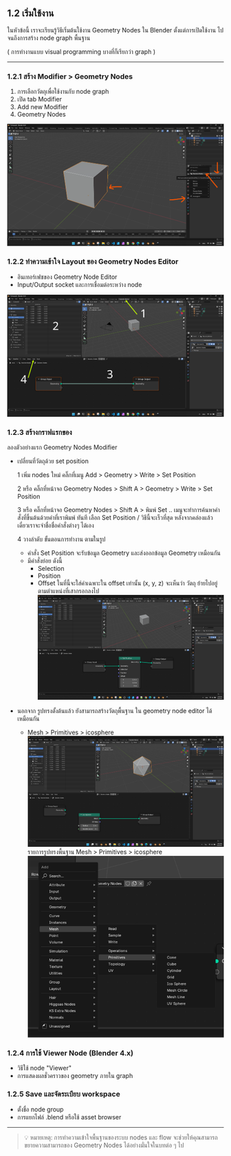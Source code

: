 ## 1.2 เริ่มใช้งาน

ในหัวข้อนี้ เราจะเรียนรู้วิธีเริ่มต้นใช้งาน Geometry Nodes ใน Blender ตั้งแต่การเปิดใช้งาน ไปจนถึงการสร้าง node graph พื้นฐาน 

( การทำงานแบบ visual programming บางที่ก็เรียกว่า graph )

---

### 1.2.1 สร้าง Modifier > Geometry Nodes

   1. การเลือกวัตถุเพื่อใช้งานกับ node graph
   2. เปิด tab Modifier
   3. Add new Modifier
   4. Geometry Nodes

![image](../images/102getstart/h202020.png)

### 1.2.2 ทำความเข้าใจ Layout ของ Geometry Nodes Editor

- อินเทอร์เฟซของ Geometry Node Editor
- Input/Output socket และการเชื่อมต่อระหว่าง node

![image](../images/102getstart/getstart826.png)


### 1.2.3 สร้างกราฟแรกของ

ลองตัวอย่างแรก Geometry Nodes Modifier 

   - เปลี่ยนที่วัตถุด้วย set position 

      1 เพิ่ม nodes ใหม่ คลิ๊กที่เมนู Add > Geometry > Write > Set Position 

      2 หรือ คลิ๊กที่หน้าจอ Geometry Nodes > Shift A > Geometry > Write > Set Position

      3 หรือ คลิ๊กที่หน้าจอ Geometry Nodes > Shift A > พิมพ์ Set .. เมนูจะทำการค้นหาคำสั่งที่ขึ้นต้นด้วยคำที่เราพิมพ์ ทันที เลือก Set Position / วิธีนี้จะเร็วที่สุด หลังจากคล่องแล้ว เดี๋ยวเราจะจำชื่อชื่อคำสั่งต่างๆ ได้เอง

      4 วางลำดับ ขั้นตอนการทำงาน ตามในรูป
        - คำสั่ง Set Position จะรับข้อมูล Geometry และส่งออกข้อมูล Geometry เหมือนกัน 
        - มีคำสั่งย่อย ดังนี้  
          - Selection
          - Position
          - Offset ในที่นี้จะใส่ค่าเฉพาะใน offset เท่านั้น (x, y, z) จะเห็นว่า วัตถุ ย้ายไปอยู่ตามตำแหน่งที่เสากรอกลงไป
      ![image](../images/102getstart/get205016.png)

- นอกจาก รูปทรงตั้งต้นแล้ว ยังสามารถสร้างวัตถุพื้นฐาน ใน geometry node editor ได้เหมือนกัน
  - Mesh > Primitives > icosphere
  ![image](../images/102getstart/getico.png)
  รายการรูปทรงพื้นฐาน Mesh > Primitives > icosphere
  ![image](../images/102getstart/meshprimitive.png)


### 1.2.4 การใช้ Viewer Node (Blender 4.x)

- วิธีใช้ node "Viewer"
- การแสดงผลชั่วคราวของ geometry ภายใน graph

### 1.2.5 Save และจัดระเบียบ workspace

- ตั้งชื่อ node group
- การแยกไฟล์ .blend หรือใช้ asset browser

---

> 💡 หมายเหตุ: การทำความเข้าใจพื้นฐานของระบบ nodes และ flow จะช่วยให้คุณสามารถขยายความสามารถของ Geometry Nodes ได้อย่างมั่นใจในบทต่อ ๆ ไป

